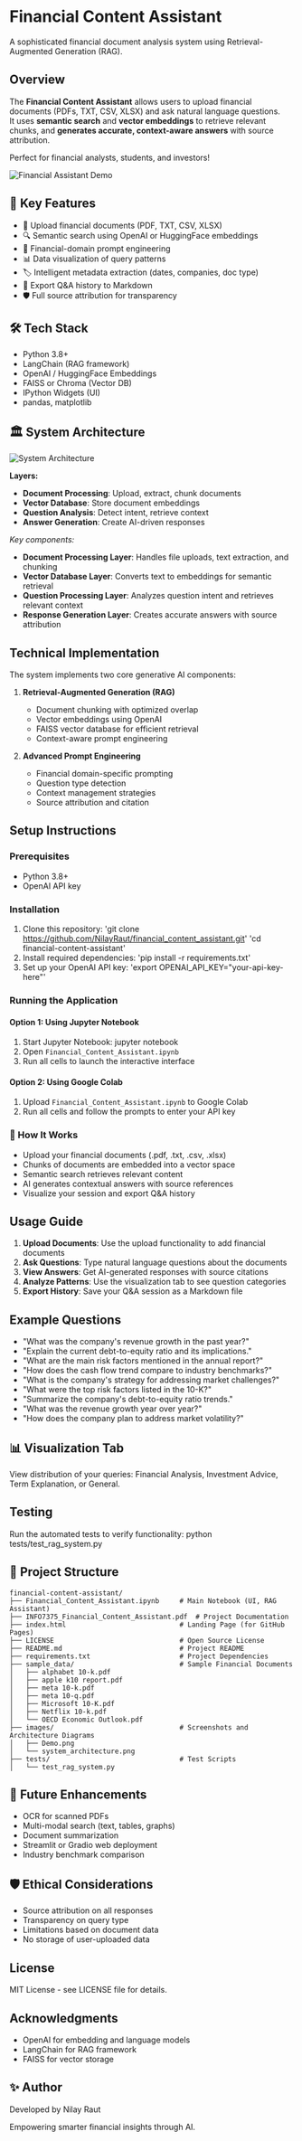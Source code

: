 # Financial Content Assistant

A sophisticated financial document analysis system using Retrieval-Augmented Generation (RAG).

## Overview

The **Financial Content Assistant** allows users to upload financial documents (PDFs, TXT, CSV, XLSX) and ask natural language questions.  
It uses **semantic search** and **vector embeddings** to retrieve relevant chunks, and **generates accurate, context-aware answers** with source attribution.

Perfect for financial analysts, students, and investors!

![Financial Assistant Demo](images/Demo.png)


## 🚀 Key Features

- 📂 Upload financial documents (PDF, TXT, CSV, XLSX)
- 🔍 Semantic search using OpenAI or HuggingFace embeddings
- 🧠 Financial-domain prompt engineering
- 📊 Data visualization of query patterns
- 🏷️ Intelligent metadata extraction (dates, companies, doc type)
- 🧾 Export Q&A history to Markdown
- 🛡️ Full source attribution for transparency


## 🛠️ Tech Stack

- Python 3.8+
- LangChain (RAG framework)
- OpenAI / HuggingFace Embeddings
- FAISS or Chroma (Vector DB)
- IPython Widgets (UI)
- pandas, matplotlib


## 🏛️ System Architecture

![System Architecture](images/system_architecture.png)

**Layers:**
- **Document Processing**: Upload, extract, chunk documents
- **Vector Database**: Store document embeddings
- **Question Analysis**: Detect intent, retrieve context
- **Answer Generation**: Create AI-driven responses


*Key components:*
- **Document Processing Layer**: Handles file uploads, text extraction, and chunking
- **Vector Database Layer**: Converts text to embeddings for semantic retrieval
- **Question Processing Layer**: Analyzes question intent and retrieves relevant context
- **Response Generation Layer**: Creates accurate answers with source attribution


## Technical Implementation

The system implements two core generative AI components:

1. **Retrieval-Augmented Generation (RAG)**
   - Document chunking with optimized overlap
   - Vector embeddings using OpenAI
   - FAISS vector database for efficient retrieval
   - Context-aware prompt engineering

2. **Advanced Prompt Engineering**
   - Financial domain-specific prompting
   - Question type detection
   - Context management strategies
   - Source attribution and citation

## Setup Instructions

### Prerequisites

- Python 3.8+
- OpenAI API key

### Installation

1. Clone this repository:
   'git clone https://github.com/NilayRaut/financial_content_assistant.git'
   'cd financial-content-assistant'
2. Install required dependencies:
   'pip install -r requirements.txt'
3. Set up your OpenAI API key:
   'export OPENAI_API_KEY="your-api-key-here"'

### Running the Application

#### Option 1: Using Jupyter Notebook
1. Start Jupyter Notebook:
   jupyter notebook 
2. Open `Financial_Content_Assistant.ipynb`
3. Run all cells to launch the interactive interface

#### Option 2: Using Google Colab
1. Upload `Financial_Content_Assistant.ipynb` to Google Colab
2. Run all cells and follow the prompts to enter your API key

### 🧐 How It Works
- Upload your financial documents (.pdf, .txt, .csv, .xlsx)
- Chunks of documents are embedded into a vector space
- Semantic search retrieves relevant content
- AI generates contextual answers with source references
- Visualize your session and export Q&A history
  
## Usage Guide

1. **Upload Documents**: Use the upload functionality to add financial documents
2. **Ask Questions**: Type natural language questions about the documents
3. **View Answers**: Get AI-generated responses with source citations
4. **Analyze Patterns**: Use the visualization tab to see question categories
5. **Export History**: Save your Q&A session as a Markdown file

## Example Questions

- "What was the company's revenue growth in the past year?"
- "Explain the current debt-to-equity ratio and its implications."
- "What are the main risk factors mentioned in the annual report?"
- "How does the cash flow trend compare to industry benchmarks?"
- "What is the company's strategy for addressing market challenges?"
- "What were the top risk factors listed in the 10-K?"
- "Summarize the company's debt-to-equity ratio trends."
- "What was the revenue growth year over year?"
- "How does the company plan to address market volatility?"

## 📊 Visualization Tab
View distribution of your queries: Financial Analysis, Investment Advice, Term Explanation, or General.

## Testing

Run the automated tests to verify functionality:
python tests/test_rag_system.py

## 📂 Project Structure

```plaintext
financial-content-assistant/
├── Financial_Content_Assistant.ipynb     # Main Notebook (UI, RAG Assistant)
├── INFO7375_Financial_Content_Assistant.pdf  # Project Documentation
├── index.html                            # Landing Page (for GitHub Pages)
├── LICENSE                               # Open Source License
├── README.md                             # Project README
├── requirements.txt                      # Project Dependencies
├── sample_data/                          # Sample Financial Documents
│   ├── alphabet 10-k.pdf
│   ├── apple k10 report.pdf
│   ├── meta 10-k.pdf
│   ├── meta 10-q.pdf
│   ├── Microsoft 10-K.pdf
│   ├── Netflix 10-k.pdf
│   └── OECD Economic Outlook.pdf
├── images/                               # Screenshots and Architecture Diagrams
│   ├── Demo.png
│   └── system_architecture.png
├── tests/                                # Test Scripts
│   └── test_rag_system.py
```


## 📢 Future Enhancements
- OCR for scanned PDFs
- Multi-modal search (text, tables, graphs)
- Document summarization
- Streamlit or Gradio web deployment
- Industry benchmark comparison

## 🛡️ Ethical Considerations
- Source attribution on all responses
- Transparency on query type
- Limitations based on document data
- No storage of user-uploaded data


## License

MIT License - see LICENSE file for details.

## Acknowledgments

- OpenAI for embedding and language models
- LangChain for RAG framework
- FAISS for vector storage

## ✨ Author
Developed by Nilay Raut

Empowering smarter financial insights through AI.
